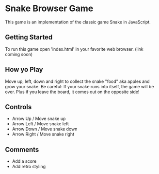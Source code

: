 # Snake Browser Game

This game is an implementation of the classic game Snake in JavaScript.

## Getting Started

To run this game open 'index.html' in your favorite web browser. (link coming soon)

## How yo Play

Move up, left, down and right to collect the snake "food" aka apples and grow your snake.
Be careful: If your snake runs into itself, the game will be over. Plus if you leave the board, it comes out on the opposite side!

## Controls
* Arrow Up / Move snake up
* Arrow Left / Move snake left
* Arrow Down / Move snake down
* Arrow Right / Move snake right


## Comments
* Add a score
* Add retro styling
